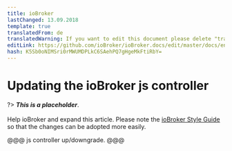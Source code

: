 ```yaml
---
title: ioBroker
lastChanged: 13.09.2018
template: true
translatedFrom: de
translatedWarning: If you want to edit this document please delete "translatedFrom" field, elsewise this document will be translated automatically again
editLink: https://github.com/ioBroker/ioBroker.docs/edit/master/docs/en/install/updateself.md
hash: K5Sb0oNIMSri0rMWUMDPLkC6SAehPQ7gHgeMkFtiRbY=
---
```

# Updating the ioBroker js controller
?> ***This is a placeholder***.<br><br> Help ioBroker and expand this article. Please note the [ioBroker Style Guide](community/styleguidedoc) so that the changes can be adopted more easily.

@@@ js controller up/downgrade. @@@
